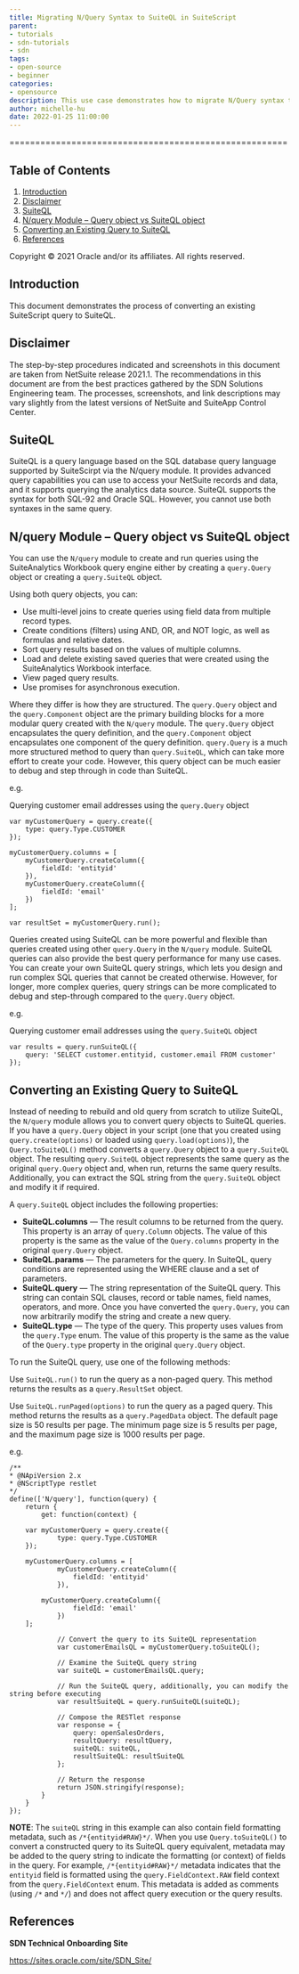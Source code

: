 ```yaml
---
title: Migrating N/Query Syntax to SuiteQL in SuiteScript
parent:
- tutorials
- sdn-tutorials
- sdn
tags:
- open-source
- beginner
categories:
- opensource
description: This use case demonstrates how to migrate N/Query syntax to SuiteQL in SuiteScript.
author: michelle-hu
date: 2022-01-25 11:00:00
---
```

======================================================

## **Table of Contents**
1. [Introduction](#introduction)
2. [Disclaimer](#disclaimer)
3. [SuiteQL](#suiteql)
4. [N/query Module – Query object vs SuiteQL object](#nquery)
5. [Converting an Existing Query to SuiteQL](#converting)
6. [References](#references)

Copyright © 2021 Oracle and/or its affiliates. All rights reserved.

## **Introduction**<a name="introduction"></a>

This document demonstrates the process of converting an existing SuiteScript query to SuiteQL.

## **Disclaimer**

The step-by-step procedures indicated and screenshots in this document are taken from NetSuite release 2021.1.  The recommendations in this document are from the best practices gathered by the SDN Solutions Engineering team.  The processes, screenshots, and link descriptions may vary slightly from the latest versions of NetSuite and SuiteApp Control Center.

## **SuiteQL**

SuiteQL is a query language based on the SQL database query language supported by SuiteScirpt via the N/query module. It provides advanced query capabilities you can use to access your NetSuite records and data, and it supports querying the analytics data source. SuiteQL supports the syntax for both SQL-92 and Oracle SQL. However, you cannot use both syntaxes in the same query.

## **N/query Module** – Query object vs SuiteQL object

You can use the <code>N/query</code> module to create and run queries using the SuiteAnalytics Workbook query engine either by creating a <code>query.Query</code> object or creating a <code>query.SuiteQL</code> object.

Using both query objects, you can:
* Use multi-level joins to create queries using field data from multiple record types.
* Create conditions (filters) using AND, OR, and NOT logic, as well as formulas and relative dates.
* Sort query results based on the values of multiple columns.
* Load and delete existing saved queries that were created using the SuiteAnalytics Workbook interface.
* View paged query results.
* Use promises for asynchronous execution.

Where they differ is how they are structured. The <code>query.Query</code> object and the <code>query.Component</code> object are the primary building blocks for a more modular query created with the <code>N/query</code> module. The <code>query.Query</code> object encapsulates the query definition, and the <code>query.Component</code> object encapsulates one component of the query definition. <code>query.Query</code> is a much more structured method to query than <code>query.SuiteQL</code>, which can take more effort to create your code. However, this query object can be much easier to debug and step through in code than SuiteQL.  

e.g.

Querying customer email addresses using the <code>query.Query</code> object

    var myCustomerQuery = query.create({
        type: query.Type.CUSTOMER
    });

    myCustomerQuery.columns = [
        myCustomerQuery.createColumn({
            fieldId: 'entityid'
        }),
        myCustomerQuery.createColumn({
            fieldId: 'email'
        })
    ];

    var resultSet = myCustomerQuery.run();

Queries created using SuiteQL can be more powerful and flexible than queries created using other <code>query.Query</code> in the <code>N/query</code> module. SuiteQL queries can also provide the best query performance for many use cases. You can create your own SuiteQL query strings, which lets you design and run complex SQL queries that cannot be created otherwise. However, for longer, more complex queries, query strings can be more complicated to debug and step-through compared to the <code>query.Query</code> object.

e.g.

Querying customer email addresses using the <code>query.SuiteQL</code> object

    var results = query.runSuiteQL({
        query: 'SELECT customer.entityid, customer.email FROM customer'
    });

## **Converting an Existing Query to SuiteQL**<a name="converting"></a>

Instead of needing to rebuild and old query from scratch to utilize SuiteQL, the <code>N/query</code> module allows you to convert query objects to SuiteQL queries. If you have a <code>query.Query</code> object in your script (one that you created using <code>query.create(options)</code> or loaded using <code>query.load(options)</code>), the <code>Query.toSuiteQL()</code> method converts a <code>query.Query</code> object to a <code>query.SuiteQL</code> object. The resulting <code>query.SuiteQL</code> object represents the same query as the original <code>query.Query</code> object and, when run, returns the same query results. Additionally, you can extract the SQL string from the <code>query.SuiteQL</code> object and modify it if required.

A <code>query.SuiteQL</code> object includes the following properties:

* **SuiteQL.columns** — The result columns to be returned from the query. This property is an array of <code>query.Column</code> objects. The value of this property is the same as the value of the <code>Query.columns</code> property in the original <code>query.Query</code> object.
* **SuiteQL.params** — The parameters for the query. In SuiteQL, query conditions are represented using the WHERE clause and a set of parameters.
* **SuiteQL.query** — The string representation of the SuiteQL query. This string can contain SQL clauses, record or table names, field names, operators, and more. Once you have converted the <code>query.Query</code>, you can now arbitrarily modify the string and create a new query. 
* **SuiteQL.type** — The type of the query. This property uses values from the <code>query.Type</code> enum. The value of this property is the same as the value of the <code>Query.type</code> property in the original <code>query.Query</code> object.

To run the SuiteQL query, use one of the following methods:

Use <code>SuiteQL.run()</code> to run the query as a non-paged query. This method returns the results as a <code>query.ResultSet</code> object.

Use <code>SuiteQL.runPaged(options)</code> to run the query as a paged query. This method returns the results as a <code>query.PagedData</code> object. The default page size is 50 results per page. The minimum page size is 5 results per page, and the maximum page size is 1000 results per page.

e.g.

    /**
    * @NApiVersion 2.x
    * @NScriptType restlet
    */
    define(['N/query'], function(query) {
        return {
            get: function(context) {
                
        var myCustomerQuery = query.create({
                type: query.Type.CUSTOMER
        });

        myCustomerQuery.columns = [
                myCustomerQuery.createColumn({
                    fieldId: 'entityid'
                }),
            
            myCustomerQuery.createColumn({
                    fieldId: 'email'
                })
        ];

                // Convert the query to its SuiteQL representation
                var customerEmailsQL = myCustomerQuery.toSuiteQL();

                // Examine the SuiteQL query string
                var suiteQL = customerEmailsQL.query;

                // Run the SuiteQL query, additionally, you can modify the string before executing
                var resultSuiteQL = query.runSuiteQL(suiteQL);

                // Compose the RESTlet response
                var response = {
                    query: openSalesOrders,
                    resultQuery: resultQuery,
                    suiteQL: suiteQL,
                    resultSuiteQL: resultSuiteQL
                };

                // Return the response
                return JSON.stringify(response);
            }
        }
    });

**NOTE**: The <code>suiteQL</code> string in this example can also contain field formatting metadata, such as <code>/\*{entityid#RAW}\*/</code>. When you use <code>Query.toSuiteQL()</code> to convert a constructed query to its SuiteQL query equivalent, metadata may be added to the query string to indicate the formatting (or context) of fields in the query. For example, <code>/\*{entityid#RAW}\*/</code> metadata indicates that the <code>entityid</code> field is formatted using the <code>query.FieldContext.RAW</code> field context from the <code>query.FieldContext</code> enum. This metadata is added as comments (using <code>/\*</code> and <code>\*/</code>) and does not affect query execution or the query results.

## **References**

**SDN Technical Onboarding Site**

https://sites.oracle.com/site/SDN_Site/